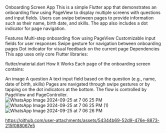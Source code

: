 Onboarding Screen App
This is a simple Flutter app that demonstrates an onboarding flow using PageView to display multiple screens with questions and input fields. Users can swipe between pages to provide information such as their name, birth date, and skills. The app also includes a dot indicator for page navigation.

Features
Multi-step onboarding flow using PageView
Customizable input fields for user responses
Swipe gesture for navigation between onboarding pages
Dot indicator for visual feedback on the current page
Dependencies
This app uses only core Flutter libraries:

flutter/material.dart
How It Works
Each page of the onboarding screen contains:

An image
A question
A text input field based on the question (e.g., name, date of birth, skills)
Pages are navigated through swipe gestures or by tapping on the dot indicators at the bottom. The flow is controlled by PageView and PageController.
![WhatsApp Image 2024-09-25 at 7 06 25 PM](https://github.com/user-attachments/assets/4cb61878-2b22-4395-adf3-4988c09c415a)
![WhatsApp Image 2024-09-25 at 7 06 25 PM (1)](https://github.com/user-attachments/assets/055670a2-3c42-4c8d-b855-7ae44b35a4c5)
![WhatsApp Image 2024-09-25 at 7 06 26 PM](https://github.com/user-attachments/assets/9c706765-8c89-4421-b1ee-715eda111c64)


https://github.com/user-attachments/assets/54344b69-52d9-476e-8873-215f088067e5


